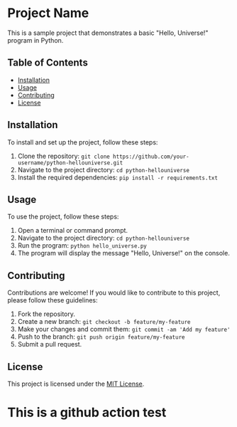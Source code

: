 # Project Name

This is a sample project that demonstrates a basic "Hello, Universe!" program in Python.

## Table of Contents

- [Installation](#installation)
- [Usage](#usage)
- [Contributing](#contributing)
- [License](#license)

## Installation

To install and set up the project, follow these steps:

1. Clone the repository: `git clone https://github.com/your-username/python-hellouniverse.git`
2. Navigate to the project directory: `cd python-hellouniverse`
3. Install the required dependencies: `pip install -r requirements.txt`

## Usage

To use the project, follow these steps:

1. Open a terminal or command prompt.
2. Navigate to the project directory: `cd python-hellouniverse`
3. Run the program: `python hello_universe.py`
4. The program will display the message "Hello, Universe!" on the console.

## Contributing

Contributions are welcome! If you would like to contribute to this project, please follow these guidelines:

1. Fork the repository.
2. Create a new branch: `git checkout -b feature/my-feature`
3. Make your changes and commit them: `git commit -am 'Add my feature'`
4. Push to the branch: `git push origin feature/my-feature`
5. Submit a pull request.

## License

This project is licensed under the [MIT License](LICENSE).

# This is a github action test
